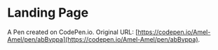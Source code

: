 # Landing Page

A Pen created on CodePen.io. Original URL: [https://codepen.io/Amel-Amel/pen/abBvppa](https://codepen.io/Amel-Amel/pen/abBvppa).


